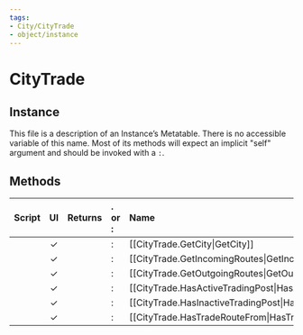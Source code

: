 ```yaml
---
tags:
- City/CityTrade
- object/instance
---
```

# CityTrade
## Instance
This file is a description of an Instance’s Metatable. There is no accessible variable of this name. Most of its methods will expect an implicit "self" argument and should be invoked with a `:`.

## Methods
| Script | UI  | Returns | . or : | Name | Arguments |
|:------:|:---:| -------:|:---- |:---- |:--------- |
| |✓||:|[[CityTrade.GetCity\|GetCity]]||
| |✓||:|[[CityTrade.GetIncomingRoutes\|GetIncomingRoutes]]||
| |✓||:|[[CityTrade.GetOutgoingRoutes\|GetOutgoingRoutes]]||
| |✓||:|[[CityTrade.HasActiveTradingPost\|HasActiveTradingPost]]||
| |✓||:|[[CityTrade.HasInactiveTradingPost\|HasInactiveTradingPost]]||
| |✓||:|[[CityTrade.HasTradeRouteFrom\|HasTradeRouteFrom]]||
